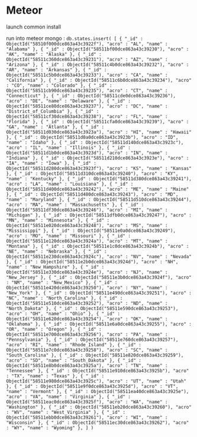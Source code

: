 # Meteor

launch common install

run into meteor mongo : 
`db.states.insert(
    [
        { "_id" : ObjectId("58510f000dce863a43c3922f"), "acro" : "AL", "name" : "Alabama" },
        { "_id" : ObjectId("58511bf00dce863a43c39230"), "acro" : "AK", "name" : "Alaska" },
        { "_id" : ObjectId("58511c360dce863a43c39231"), "acro" : "AZ", "name" : "Arizona" },
        { "_id" : ObjectId("58511c4b0dce863a43c39232"), "acro" : "AR", "name" : "Arkansas" },
        { "_id" : ObjectId("58511c5b0dce863a43c39233"), "acro" : "CA", "name" : "California" },
        { "_id" : ObjectId("58511c6b0dce863a43c39234"), "acro" : "CO", "name" : "Colorado" },
        { "_id" : ObjectId("58511cb90dce863a43c39235"), "acro" : "CT", "name" : "Connecticut" },
        { "_id" : ObjectId("58511cde0dce863a43c39236"), "acro" : "DE", "name" : "Delaware" },
        { "_id" : ObjectId("58511ce80dce863a43c39237"), "acro" : "DC", "name" : "District_of_Columbia" },
        { "_id" : ObjectId("58511cf30dce863a43c39238"), "acro" : "FL", "name" : "Florida" },
        { "_id" : ObjectId("58511cfa0dce863a43c39239"), "acro" : "GA", "name" : "Atlanta" },
        { "_id" : ObjectId("58511d030dce863a43c3923a"), "acro" : "HI", "name" : "Hawaii" },
        { "_id" : ObjectId("58511d0a0dce863a43c3923b"), "acro" : "ID", "name" : "Idaho" },
        { "_id" : ObjectId("58511d140dce863a43c3923c"), "acro" : "IL", "name" : "Illinois" },
        { "_id" : ObjectId("58511d1b0dce863a43c3923d"), "acro" : "IN", "name" : "Indiana" },
        { "_id" : ObjectId("58511d210dce863a43c3923e"), "acro" : "IA", "name" : "Iowa" },
        { "_id" : ObjectId("58511d280dce863a43c3923f"), "acro" : "KS", "name" : "Kansas" },
        { "_id" : ObjectId("58511d310dce863a43c39240"), "acro" : "KY", "name" : "Kentucky" },
        { "_id" : ObjectId("58511d380dce863a43c39241"), "acro" : "LA", "name" : "Louisiana" },
        { "_id" : ObjectId("58511d400dce863a43c39242"), "acro" : "ME", "name" : "Maine" },
        { "_id" : ObjectId("58511d480dce863a43c39243"), "acro" : "MD", "name" : "Maryland" },
        { "_id" : ObjectId("58511d510dce863a43c39244"), "acro" : "MA", "name" : "Massachusetts" },
        { "_id" : ObjectId("58511df30dce863a43c39246"), "acro" : "MI", "name" : "Michigan" },
        { "_id" : ObjectId("58511dfb0dce863a43c39247"), "acro" : "MN", "name" : "Minnesota" },
        { "_id" : ObjectId("58511e020dce863a43c39248"), "acro" : "MS", "name" : "Mississippi" },
        { "_id" : ObjectId("58511e0a0dce863a43c39249"), "acro" : "MO", "name" : "Missouri" },
        { "_id" : ObjectId("58511e120dce863a43c3924a"), "acro" : "MT", "name" : "Montana" },
        { "_id" : ObjectId("58511e1c0dce863a43c3924b"), "acro" : "NE", "name" : "Nebraska" },
        { "_id" : ObjectId("58511e230dce863a43c3924c"), "acro" : "NV", "name" : "Nevada" },
        { "_id" : ObjectId("58511e2b0dce863a43c3924d"), "acro" : "NH", "name" : "New_Hampshire" },
        { "_id" : ObjectId("58511e330dce863a43c3924e"), "acro" : "NJ", "name" : "New_Jersey" },
        { "_id" : ObjectId("58511e3b0dce863a43c3924f"), "acro" : "NM", "name" : "New_Mexico" },
        { "_id" : ObjectId("58511e420dce863a43c39250"), "acro" : "NY", "name" : "New_York" },
        { "_id" : ObjectId("58511e490dce863a43c39251"), "acro" : "NC", "name" : "North_Carolina" },
        { "_id" : ObjectId("58511e510dce863a43c39252"), "acro" : "ND", "name" : "North_Dakota" },
        { "_id" : ObjectId("58511e590dce863a43c39253"), "acro" : "OH", "name" : "Ohio" },
        { "_id" : ObjectId("58511e620dce863a43c39254"), "acro" : "OK", "name" : "Oklahoma" },
        { "_id" : ObjectId("58511e6a0dce863a43c39255"), "acro" : "OR", "name" : "Oregon" },
        { "_id" : ObjectId("58511e700dce863a43c39256"), "acro" : "PA", "name" : "Pennsylvania" },
        { "_id" : ObjectId("58511e760dce863a43c39257"), "acro" : "RI", "name" : "Rhode_Island" },
        { "_id" : ObjectId("58511e7c0dce863a43c39258"), "acro" : "SC", "name" : "South_Carolina" },
        { "_id" : ObjectId("58511e820dce863a43c39259"), "acro" : "SD", "name" : "South_Dakota" },
        { "_id" : ObjectId("58511e8b0dce863a43c3925a"), "acro" : "TN", "name" : "Tennessee" },
        { "_id" : ObjectId("58511e910dce863a43c3925b"), "acro" : "TX", "name" : "Texas" },
        { "_id" : ObjectId("58511e980dce863a43c3925c"), "acro" : "UT", "name" : "Utah" },
        { "_id" : ObjectId("58511e9f0dce863a43c3925d"), "acro" : "VT", "name" : "Vermont" },
        { "_id" : ObjectId("58511ea40dce863a43c3925e"), "acro" : "VA", "name" : "Virginia" },
        { "_id" : ObjectId("58511eac0dce863a43c3925f"), "acro" : "WA", "name" : "Washington" },
        { "_id" : ObjectId("58511eb20dce863a43c39260"), "acro" : "WV", "name" : "West_Virginia" },
        { "_id" : ObjectId("58511ebb0dce863a43c39261"), "acro" : "WI", "name" : "Wisconsin" },
        { "_id" : ObjectId("58511ec30dce863a43c39262"), "acro" : "WY", "name" : "Wyoming" },
    ]
)`
